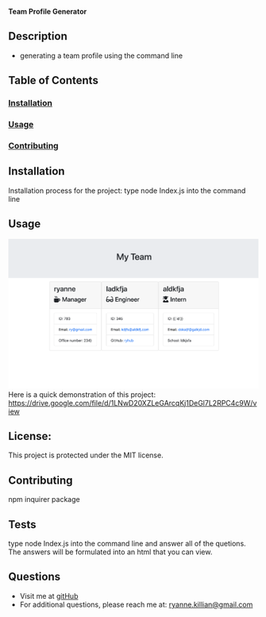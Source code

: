 **Team Profile Generator**

  ## **Description**
  * generating a team profile using the command line
  
  ## **Table of Contents**
  ### [Installation](#Installation)
  ### [Usage](#Usage) 
  ### [Contributing](#contributing)
    
  ## Installation
  Installation process for the project: type node Index.js into the command line
  
  ## Usage
 ![this is a screenshot of my website](./screenshot.png)
 Here is a quick demonstration of this project: https://drive.google.com/file/d/1LNwD20XZLeGArcqKj1DeGl7L2RPC4c9W/view
  
  
  ## **License:**
  This project is protected under the MIT license.

  ## Contributing
  npm inquirer package
  
  ## **Tests**
  type node Index.js into the command line and answer all of the quetions. The answers will be formulated into an html that you can view.
  
  ## **Questions**
  * Visit me at [gitHub](http://www.github.com/ryannekillian)
  * For additional questions, please reach me at: ryanne.killian@gmail.com
  
  
